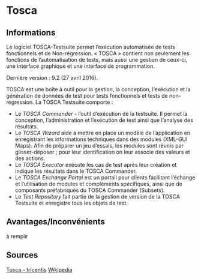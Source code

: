 # Tosca

## Informations
Le logiciel TOSCA-Testsuite permet l’exécution automatisée de tests fonctionnels et de Non-régression. « TOSCA » contient non seulement les fonctions de l’automatisation de tests, mais aussi une gestion de ceux-ci, une interface graphique et une interface de programmation.

Dernière version : 9.2 (27 avril 2016).

TOSCA est une boîte à outil pour la gestion, la conception, l’exécution et la génération de données de test pour tests fonctionnels et tests de non-régression. La TOSCA Testsuite comporte :

* Le *TOSCA Commander* - l’outil d’exécution de la testsuite. Il permet la conception, l’administration et l’exécution de test ainsi que l’analyse des résultats.
* Le *TOSCA Wizard* aide à mettre en place un modèle de l’application en enregistrant les informations techniques dans des modules (XML-GUI Maps). Afin de préparer un jeu d’essais, les modules sont réunis par glisser-déposer ; pour leur identification on leur associe des valeurs et des actions.
* Le *TOSCA Executor* exécute les cas de test après leur création et indique les résultats dans le TOSCA Commander.
* Le *TOSCA Exchange Portal* est un portail pour clients facilitant l’échange et l’utilisation de modules et compléments spécifiques, ainsi que de composants préfabriqués du TOSCA Commander (Subsets).
* Le *Test Repository* fait partie de la gestion de version de la TOSCA Testsuite et enregistre tous les objets de test.

## Avantages/Inconvénients
à remplir

## Sources
[Tosca - tricentis](https://www.tricentis.com/products/automate-continuous-testing-tosca/)
[Wikipedia](https://fr.wikipedia.org/wiki/Tosca_(logiciel))
